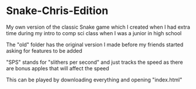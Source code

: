 # Snake-Chris-Edition
My own version of the classic Snake game which I created when I had extra time during my intro to comp sci class when I was a junior in high school

The "old" folder has the original version I made before my friends started asking for features to be added

"SPS" stands for "slithers per second" and just tracks the speed as there are bonus apples that will affect the speed

This can be played by downloading everything and opening "index.html"

